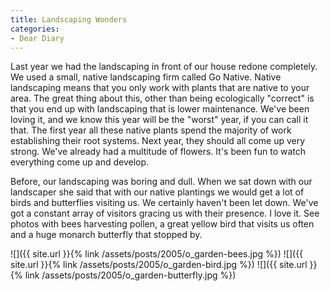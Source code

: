 ```yaml
---
title: Landscaping Wonders
categories:
- Dear Diary
---
```


Last year we had the landscaping in front of our house redone completely. We used a small, native landscaping firm called Go Native. Native landscaping means that you only work with plants that are native to your area. The great thing about this, other than being ecologically "correct" is that you end up with landscaping that is lower maintenance. We've been loving it, and we know this year will be the "worst" year, if you can call it that. The first year all these native plants spend the majority of work establishing their root systems. Next year, they should all come up very strong. We've already had a multitude of flowers. It's been fun to watch everything come up and develop.

Before, our landscaping was boring and dull. When we sat down with our landscaper she said that with our native plantings we would get a lot of birds and butterflies visiting us. We certainly haven't been let down. We've got a constant array of visitors gracing us with their presence. I love it. See photos with bees harvesting pollen, a great yellow bird that visits us often and a huge monarch butterfly that stopped by.

![]({{ site.url }}{% link /assets/posts/2005/o_garden-bees.jpg %}) ![]({{ site.url }}{% link /assets/posts/2005/o_garden-bird.jpg %}) ![]({{ site.url }}{% link /assets/posts/2005/o_garden-butterfly.jpg %})
